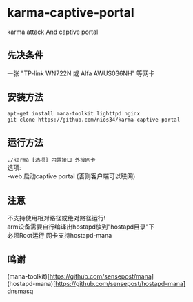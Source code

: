 # karma-captive-portal
karma attack And captive portal </br>

## 先决条件
一张 "TP-link WN722N 或 Alfa AWUS036NH" 等网卡 </br>

## 安装方法
`apt-get install mana-toolkit lighttpd nginx` </br>
`git clone https://github.com/nios34/karma-captive-portal` </br>

## 运行方法
`./karma [选项] 内置接口 外接网卡 ` </br>
选项: </br>
  -web 启动captive portal (否则客户端可以联网) </br>

## 注意 
不支持使用相对路径或绝对路径运行! </br>
arm设备需要自行编译出hostapd放到"hostapd目录"下 </br>
必须Root运行 网卡支持hostapd-mana </br>

## 鸣谢
(mana-toolkit)[https://github.com/sensepost/mana] </br>
(hostapd-mana)[https://github.com/sensepost/hostapd-mana] </br>
dnsmasq </br>


